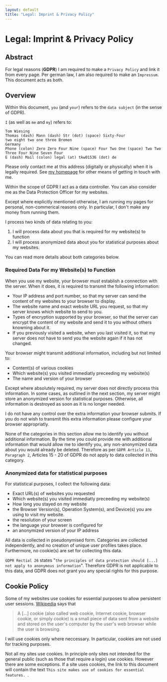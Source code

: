 ```yaml
---
layout: default
title: "Legal: Imprint & Privacy Policy"
---
```


<script async src="/legal.min.js?fixed,noborder"></script>

# Legal: Imprint & Privacy Policy

<div class='abstract'>
    <h2>Abstract</h2>
    For legal reasons (<b>GDPR</b>) I am required to make a <code>Privacy Policy</code> and link it from every page. 
    Per german law, I am also required to make an <code>Impressum</code>. 
    This document acts as both. 
</div>


## Overview

Within this document, `you` (and `your`) refers to the `data subject` (in the sense of GDPR). 

`I` (as well as `me` and `my`) refers to:

    Tom Wiesing
    Thomas (dash) Mann (dash) Str (dot) (space) Sixty-Four
    two eight two one three Bremen
    Germany
    Phone (colon) Zero Zero Four Nine (space) Four Two One (space) Two Two Three Four Nine Seven Four
    E (dash) Mail (colon) legal (at) tkw01536 (dot) de

Please only contact me at this address (digitally or physically) when it is legally required. 
See <a href="https://tkw01536.de" target="_blank">my homepage</a> for other means of getting in touch with me. 

Within the scope of GDPR I act as a data controller. 
You can also consider me as the Data Protection Officer for my websites. 

Except where explicitly mentioned otherwise, I am running my pages for personal, non-commerical reasons only. 
In particular, I don't make any money from running them. 

I process two kinds of data relating to you:

1. I will process data about you that is required for my website(s) to function
2. I will process anonymized data about you for statistical purposes about my websites. 

You can read more details about both categories below. 

### Required Data For my Website(s) to Function

When you use my website, your browser must establish a connection with the server. 
When it does, it is required to transmit the following information:

- Your IP address and port number, so that my server can send the content of my websites to your browser to display. 
- The website name and exact website URL you request, so that my server knows which website to send to you. 
- Types of encryption supported by your browser, so that the server can encrypt the content of my website and send it to you without others knowning about it. 
- If you previously visited a website, when you last visited it, so that my server does not have to send you the website again if it has not changed. 

Your browser might transmit additional information, including but not limited to:
- Content(s) of various cookies
- Which website(s) you visited immediatly preceeding my website(s)
- The name and version of your browser

Except where absolutely required, my server does not directly process this information. 
In some cases, as outlined in the next section, my server might store an anonymized version for statistical purposes. 
Otherwise, all information is destroyed as soon as it is no longer needed. 

I do not have any control over the extra information your browser submits. 
If you do not wish to transmit this extra information please configure your browser appropriatly. 

None of the categories in this section allow me to identify you without additional information. 
By the time you could provide me with additional information that would allow me to identify you, any non-anonymized data about you would already be deleted. 
Therefore as per `GDPR Article 11, Paragraph 2`, Articles 15 - 20 of GDPR do not apply to data collected in this category. 

### Anonymized data for statistical purposes

For statistical purposes, I collect the following data:

- Exact URL(s) of websites you requested
- Which website(s) you visited immediatly preceeding my website(s)
- How long you stayed on my website
- the Browser Version(s), Operation System(s), and Device(s) you are using to visit my website. 
- the resolution of your screen
- the language your browser is configured for
- an anonymized version of your IP address

All data is collected in pseudonymised form. 
Categories are collected independently, and no creation of unique user profiles takes place. 
Furthermore, no cookie(s) are set for collecting this data. 

`GDPR Rectial 26` states "`the principles of data protection should [...] not apply to anonymous information`". 
Therefore GDPR is not applicable to this data, and GDPR does not grant you any special rights for this purpose.

## Cookie Policy

Some of my websites use cookies for essential purposes to allow persistent user sessions. 
[Wikipedia](https://en.wikipedia.org/wiki/HTTP_cookie) says that

> A [...] cookie (also called web cookie, Internet cookie, browser cookie, or simply cookie) is a small piece of data sent from a website and stored on the user's computer by the user's web browser while the user is browsing. 

I will use cookies only where neccessary. 
In particular, cookies are not used for tracking purposes. 

Not all my sites use cookies. 
In principle only sites not intended for the general public (such as those that require a login) use cookies. 
However there are some exceptions. 
If a site uses cookies, the link to this document will contain the text ```This site makes use of cookies for essential features. ```. 


